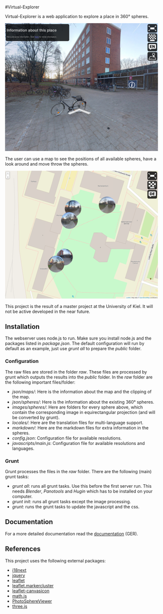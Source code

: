 #Virtual-Explorer

Virtual-Explorer is a web application to explore a place in 360° spheres.

![Screenshot inside a sphere](/readme/information.png)

The user can use a map to see the positions of all available spheres, have a look around and move throw the spheres.

![Screenshot of the map](/readme/map.png)

This project is the result of a master project at the University of Kiel. It will not be active developed in the near future.

## Installation

The webserver uses node.js to run. Make sure you install node.js and the packages listed in *package.json*.
The default configuration will run by default as an example, just use *grunt all* to prepare the *public* folder.

### Configuration
The raw files are stored in the folder *raw*. These files are processed by grunt which outputs the results into the *public* folder. In the *raw* folder are the following important files/folder:

* *json/maps/*:  Here is the information about the map and the clipping of the map.
* *json/spheres/*: Here is the information about the existing 360° spheres.
* *images/spheres/*: Here are folders for every sphere above, which contain the corresponding image in equirectangular projection (and will be converted by grunt).
* *locales/*: Here are the translation files for multi-language support.
* *markdown/*: Here are the markdown files for extra information in the spheres.
* *config.json*: Configuration file for available resolutions.
* *javascripts/main.js*: Configuration file for available resolutions and languages.

### Grunt

Grunt processes the files in the *raw* folder. There are the following (main) grunt tasks:
* *grunt all*: runs all grunt tasks. Use this before the first server run. This needs *Blender*, *Panotools* and *Hugin* which has to be installed on your computer.
* *grunt init*: runs all grunt tasks except the image processing.
* *grunt*: runs the grunt tasks to update the javascript and the css.

## Documentation
For a more detailed documentation read the [documentation](/readme/documentation-ger.pdf) (GER).

## References

This project uses the following external packages:

* [i18next](http://i18next.com)
* [jquery](https://jquery.com)
* [leaflet](http://leafletjs.com)
* [leaflet.markercluster](https://github.com/Leaflet/Leaflet.markercluster)
* [leaflet-canvasicon](https://github.com/sashakavun/leaflet-canvasicon)
* [math.js](http://mathjs.org)
* [PhotoSphereViewer](https://github.com/JeremyHeleine/Photo-Sphere-Viewer)
* [three.js](http://threejs.org)